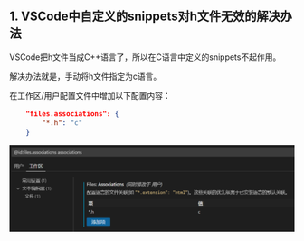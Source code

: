 # 

## 1. VSCode中自定义的snippets对h文件无效的解决办法

VSCode把h文件当成C++语言了，所以在C语言中定义的snippets不起作用。

解决办法就是，手动将h文件指定为c语言。

在工作区/用户配置文件中增加以下配置内容：

```json
    "files.associations": {
        "*.h": "c"
    }
```

<img src="./.assets/9e29132c-ef12-4bb9-a096-effcf5031c31.png" title="" alt="9e29132c-ef12-4bb9-a096-effcf5031c31" style="zoom:50%;">


